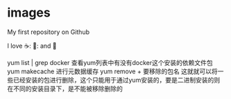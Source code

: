 # images
My first repository on Github

I love ☕: 🐜: and 🍕



yum list | grep docker    查看yum列表中有没有docker这个安装的依赖文件包
yum makecache             进行元数据缓存
yum remove + 要移除的包名       这就就可以将一些已经安装的包进行删除，这个只能用于通过yum安装的，要是二进制安装的则在不同的安装目录下，是不能被移除删除的
